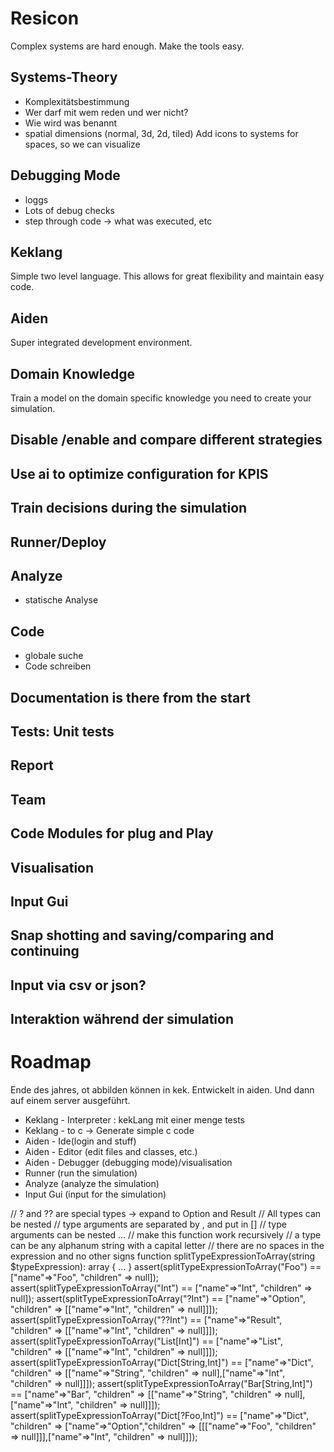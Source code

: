 
# Resicon
Complex systems are hard enough. 
Make the tools easy.

## Systems-Theory
- Komplexitätsbestimmung
- Wer darf mit wem reden und wer nicht?
- Wie wird was benannt
- spatial dimensions (normal, 3d, 2d, tiled) Add icons to systems for spaces, so we can visualize

## Debugging Mode
- loggs
- Lots of debug checks
- step through code -> what was executed, etc

## Keklang 
Simple two level language.
This allows for great flexibility and 
maintain easy code.

## Aiden
Super integrated development environment.

## Domain Knowledge
Train a model on the domain specific knowledge
you need to create your simulation.

## Disable /enable and compare different strategies

## Use ai to optimize configuration for KPIS

## Train decisions during the simulation

## Runner/Deploy

## Analyze
- statische Analyse

## Code
- globale suche
- Code schreiben

## Documentation is there from the start

## Tests: Unit tests

## Report

## Team

## Code Modules for plug and Play

## Visualisation

## Input Gui

## Snap shotting and saving/comparing and continuing 

## Input via csv or json?

## Interaktion während der simulation


# Roadmap
Ende des jahres, ot abbilden können in kek.
Entwickelt in aiden.
Und dann auf einem server ausgeführt.

- Keklang - Interpreter : kekLang mit einer menge tests
- Keklang - to c -> Generate simple c code 
- Aiden - Ide(login and stuff) 
- Aiden - Editor (edit files and classes, etc.)
- Aiden - Debugger (debugging mode)/visualisation
- Runner (run the simulation)
- Analyze (analyze the simulation)
- Input Gui (input for the simulation)



// ? and ?? are special types -> expand to Option and Result
// All types can be nested
// type arguments are separated by , and put in []
// type arguments can be nested ...
// make this function work recursively
// a type can be any alphanum string with a capital letter
// there are no spaces in the expression and no other signs
function splitTypeExpressionToArray(string $typeExpression): array {
...
}
assert(splitTypeExpressionToArray("Foo") == ["name"=>"Foo", "children" => null]);
assert(splitTypeExpressionToArray("Int") == ["name"=>"Int", "children" => null]);
assert(splitTypeExpressionToArray("?Int") == ["name"=>"Option", "children" => [["name"=>"Int", "children" => null]]]);
assert(splitTypeExpressionToArray("??Int") == ["name"=>"Result", "children" => [["name"=>"Int", "children" => null]]]);
assert(splitTypeExpressionToArray("List[Int]") == ["name"=>"List", "children" => [["name"=>"Int", "children" => null]]]);
assert(splitTypeExpressionToArray("Dict[String,Int]") == ["name"=>"Dict", "children" => [["name"=>"String", "children" => null],["name"=>"Int", "children" => null]]]);
assert(splitTypeExpressionToArray("Bar[String,Int]") == ["name"=>"Bar", "children" => [["name"=>"String", "children" => null],["name"=>"Int", "children" => null]]]);
assert(splitTypeExpressionToArray("Dict[?Foo,Int]") == ["name"=>"Dict", "children" => ["name"=>"Option","children" => [[["name"=>"Foo", "children" => null]]],["name"=>"Int", "children" => null]]]);